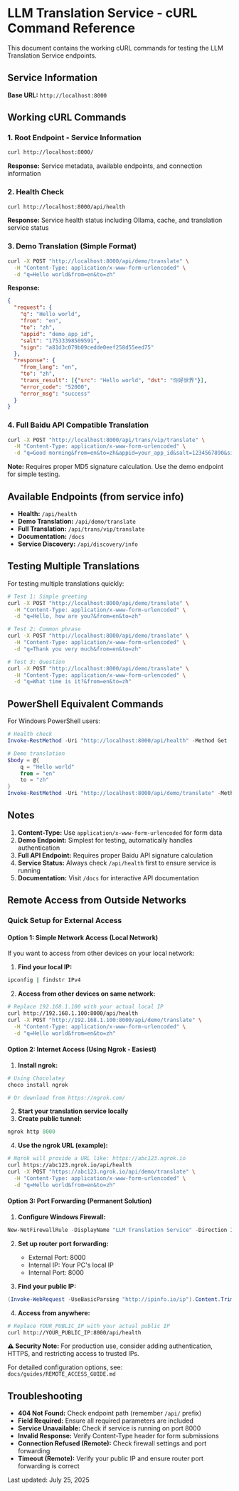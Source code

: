 # LLM Translation Service - cURL Command Reference

This document contains the working cURL commands for testing the LLM Translation Service endpoints.

## Service Information

**Base URL:** `http://localhost:8000`

## Working cURL Commands

### 1. Root Endpoint - Service Information
```bash
curl http://localhost:8000/
```
**Response:** Service metadata, available endpoints, and connection information

### 2. Health Check
```bash
curl http://localhost:8000/api/health
```
**Response:** Service health status including Ollama, cache, and translation service status

### 3. Demo Translation (Simple Format)
```bash
curl -X POST "http://localhost:8000/api/demo/translate" \
  -H "Content-Type: application/x-www-form-urlencoded" \
  -d "q=Hello world&from=en&to=zh"
```
**Response:** 
```json
{
  "request": {
    "q": "Hello world",
    "from": "en", 
    "to": "zh",
    "appid": "demo_app_id",
    "salt": "17533398509591",
    "sign": "a81d3c079b09cedde0eef258d55eed75"
  },
  "response": {
    "from_lang": "en",
    "to": "zh", 
    "trans_result": [{"src": "Hello world", "dst": "你好世界"}],
    "error_code": "52000",
    "error_msg": "success"
  }
}
```

### 4. Full Baidu API Compatible Translation
```bash
curl -X POST "http://localhost:8000/api/trans/vip/translate" \
  -H "Content-Type: application/x-www-form-urlencoded" \
  -d "q=Good morning&from=en&to=zh&appid=your_app_id&salt=1234567890&sign=your_signature"
```
**Note:** Requires proper MD5 signature calculation. Use the demo endpoint for simple testing.

## Available Endpoints (from service info)

- **Health:** `/api/health`
- **Demo Translation:** `/api/demo/translate` 
- **Full Translation:** `/api/trans/vip/translate`
- **Documentation:** `/docs`
- **Service Discovery:** `/api/discovery/info`

## Testing Multiple Translations

For testing multiple translations quickly:

```bash
# Test 1: Simple greeting
curl -X POST "http://localhost:8000/api/demo/translate" \
  -H "Content-Type: application/x-www-form-urlencoded" \
  -d "q=Hello, how are you?&from=en&to=zh"

# Test 2: Common phrase
curl -X POST "http://localhost:8000/api/demo/translate" \
  -H "Content-Type: application/x-www-form-urlencoded" \
  -d "q=Thank you very much&from=en&to=zh"

# Test 3: Question
curl -X POST "http://localhost:8000/api/demo/translate" \
  -H "Content-Type: application/x-www-form-urlencoded" \
  -d "q=What time is it?&from=en&to=zh"
```

## PowerShell Equivalent Commands

For Windows PowerShell users:

```powershell
# Health check
Invoke-RestMethod -Uri "http://localhost:8000/api/health" -Method Get

# Demo translation
$body = @{
    q = "Hello world"
    from = "en" 
    to = "zh"
}
Invoke-RestMethod -Uri "http://localhost:8000/api/demo/translate" -Method Post -Body $body
```

## Notes

1. **Content-Type:** Use `application/x-www-form-urlencoded` for form data
2. **Demo Endpoint:** Simplest for testing, automatically handles authentication
3. **Full API Endpoint:** Requires proper Baidu API signature calculation
4. **Service Status:** Always check `/api/health` first to ensure service is running
5. **Documentation:** Visit `/docs` for interactive API documentation

## Remote Access from Outside Networks

### Quick Setup for External Access

#### Option 1: Simple Network Access (Local Network)
If you want to access from other devices on your local network:

1. **Find your local IP:**
```bash
ipconfig | findstr IPv4
```

2. **Access from other devices on same network:**
```bash
# Replace 192.168.1.100 with your actual local IP
curl http://192.168.1.100:8000/api/health
curl -X POST "http://192.168.1.100:8000/api/demo/translate" \
  -H "Content-Type: application/x-www-form-urlencoded" \
  -d "q=Hello world&from=en&to=zh"
```

#### Option 2: Internet Access (Using Ngrok - Easiest)

1. **Install ngrok:**
```powershell
# Using Chocolatey
choco install ngrok

# Or download from https://ngrok.com/
```

2. **Start your translation service locally**
3. **Create public tunnel:**
```powershell
ngrok http 8000
```

4. **Use the ngrok URL (example):**
```bash
# Ngrok will provide a URL like: https://abc123.ngrok.io
curl https://abc123.ngrok.io/api/health
curl -X POST "https://abc123.ngrok.io/api/demo/translate" \
  -H "Content-Type: application/x-www-form-urlencoded" \
  -d "q=Hello world&from=en&to=zh"
```

#### Option 3: Port Forwarding (Permanent Solution)

1. **Configure Windows Firewall:**
```powershell
New-NetFirewallRule -DisplayName "LLM Translation Service" -Direction Inbound -Protocol TCP -LocalPort 8000 -Action Allow
```

2. **Set up router port forwarding:**
   - External Port: 8000
   - Internal IP: Your PC's local IP
   - Internal Port: 8000

3. **Find your public IP:**
```powershell
(Invoke-WebRequest -UseBasicParsing "http://ipinfo.io/ip").Content.Trim()
```

4. **Access from anywhere:**
```bash
# Replace YOUR_PUBLIC_IP with your actual public IP
curl http://YOUR_PUBLIC_IP:8000/api/health
```

**⚠️ Security Note:** For production use, consider adding authentication, HTTPS, and restricting access to trusted IPs.

For detailed configuration options, see: `docs/guides/REMOTE_ACCESS_GUIDE.md`

## Troubleshooting

- **404 Not Found:** Check endpoint path (remember `/api/` prefix)
- **Field Required:** Ensure all required parameters are included
- **Service Unavailable:** Check if service is running on port 8000
- **Invalid Response:** Verify Content-Type header for form submissions
- **Connection Refused (Remote):** Check firewall settings and port forwarding
- **Timeout (Remote):** Verify your public IP and ensure router port forwarding is correct

Last updated: July 25, 2025
